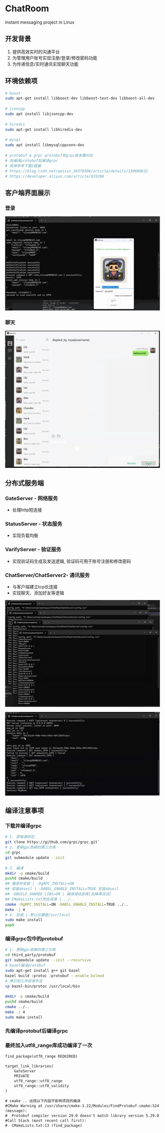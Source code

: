 # ChatRoom
Instant messaging project in Linux
## 开发背景
1. 提供高效实时的沟通平台
2. 为管理用户账号实现注册/登录/修改密码功能
3. 为传递信息/实时通讯实现聊天功能

## 环境依赖项
```bash
# boost
sudo apt-get install libboost-dev libboost-test-dev libboost-all-dev

# jsoncpp
sudo apt install libjsoncpp-dev

# hiredis
sudo apt-get install libhiredis-dev

# mysql
sudo apt install libmysqlcppconn-dev

# protobuf & grpc protobuf和grpc版本要对应
# 先编译protobuf后编译grpc
# 具体参考下面2链接
# https://blog.csdn.net/weixin_36378508/article/details/130600632
# https://developer.aliyun.com/article/819208
```

## 客户端界面展示
### 登录
![login](./login.png)
### 聊天
![chatlogin](./chatlogin.png)

## 分布式服务端
### GateServer - 网络服务
- 处理http短连接

### StatusServer - 状态服务
- 实现负载均衡

### VarifyServer - 验证服务
- 实现验证码生成及发送逻辑, 验证码可用于账号注册和修改密码

### ChatServer/ChatServer2- 通讯服务
- 与客户端建立tcp长连接
- 实现聊天、添加好友等逻辑

![chatlogin](./distributed_servers.png)

![communication](./communication.png)


## 编译注意事项
### 下载并编译grpc
```bash
# 1. 获取源码包
git clone https://github.com/grpc/grpc.git`
# 2. 更新gpc依赖的第三方库
cd grpc 
git submodule update --init

# 3. 编译
mkdir -p cmake/build
pushd cmake/build
## 编译并安装 | -DgRPC_INSTALL=ON 
## 安装abseil | -DABSL_ENABLE_INSTALL=TRUE 安装abseil
## -DBUILD_SHARED_LIBS=ON | 编译成动态库[去掉再试试]
## CMakeLists.txt所在目录 | ../..
cmake -DgRPC_INSTALL=ON -DABSL_ENABLE_INSTALL=TRUE ../..
make -j 4
# 4. 安装 | 默认位置是/usr/local
sudo make install
popd
```
### 编译grpc包中的protobuf
```bash
# 1. 更新gpc依赖的第三方库
cd third_party/protobuf
git submodule update --init --recursive
# bazel编译protobuf
sudo apt-get install g++ git bazel
bazel build :protoc :protobuf --enable_bzlmod
# 拷贝到工作目录中去
cp bazel-bin/protoc /usr/local/bin

mkdir -p cmake/build
pushd cmake/build
cmake ../..
make -j 4
sudo make install
```

### 先编译protobuf后编译grpc

### 最终加入utf8_range库成功编译了一次
```
find_package(utf8_range REQUIRED)

target_link_libraries(
    GateServer 
    PRIVATE
    utf8_range::utf8_range
    utf8_range::utf8_validity
)

# cmake .. 出现以下内容不影响项目的编译
#CMake Warning at /usr/share/cmake-3.22/Modules/FindProtobuf.cmake:524 (message):
#  Protobuf compiler version 29.0 doesn't match library version 5.29.0
#Call Stack (most recent call first):
#  CMakeLists.txt:13 (find_package)

```
